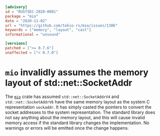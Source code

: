 ```toml
[advisory]
id = "RUSTSEC-2020-0081"
package = "mio"
date = "2020-11-02"
url = "https://github.com/tokio-rs/mio/issues/1386"
keywords = ["memory", "layout", "cast"]
informational = "unsound"

[versions]
patched = [">= 0.7.6"]
unaffected = ["< 0.7.0"]
```

# `mio` invalidly assumes the memory layout of std::net::SocketAddr

The [`mio`](https://crates.io/crates/mio) crate has assumed `std::net::SocketAddrV4`
and `std::net::SocketAddrV6` have the same memory layout as the system C representation
`sockaddr`. It has simply casted the pointers to convert the socket addresses to the
system representation. The standard library does not say anything about the memory
layout, and this will cause invalid memory access if the standard library
changes the implementation. No warnings or errors will be emitted once the
change happens.
